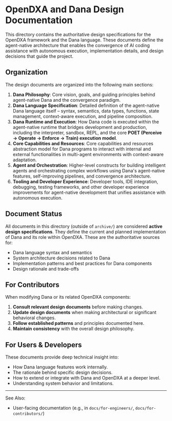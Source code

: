 # OpenDXA and Dana Design Documentation

This directory contains the authoritative design specifications for the OpenDXA framework and the Dana language. These documents define the agent-native architecture that enables the convergence of AI coding assistance with autonomous execution, implementation details, and design decisions that guide the project.

## Organization

The design documents are organized into the following main sections:

1. **Dana Philosophy**: Core vision, goals, and guiding principles behind agent-native Dana and the convergence paradigm.
2. **Dana Language Specification**: Detailed definition of the agent-native Dana language itself – syntax, semantics, data types, functions, state management, context-aware execution, and pipeline composition.
3. **Dana Runtime and Execution**: How Dana code is executed within the agent-native runtime that bridges development and production, including the interpreter, sandbox, REPL, and the core **POET (Perceive → Operate → Enforce → Train) execution model**.
4. **Core Capabilities and Resources**: Core capabilities and resources abstraction model for Dana programs to interact with internal and external functionalities in multi-agent environments with context-aware adaptation.
5. **Agent and Orchestration**: Higher-level constructs for building intelligent agents and orchestrating complex workflows using Dana's agent-native features, self-improving pipelines, and convergence architecture.
6. **Tooling and Developer Experience**: Developer tools, IDE integration, debugging, testing frameworks, and other developer experience improvements for agent-native development that unifies assistance with autonomous execution.

## Document Status

All documents in this directory (outside of `archive/`) are considered **active design specifications**. They define the current and planned implementation of Dana and its role within OpenDXA. These are the authoritative sources for:

- Dana language syntax and semantics
- System architecture decisions related to Dana
- Implementation patterns and best practices for Dana components
- Design rationale and trade-offs

## For Contributors

When modifying Dana or its related OpenDXA components:

1. **Consult relevant design documents** before making changes.
2. **Update design documents** when making architectural or significant behavioral changes.
3. **Follow established patterns** and principles documented here.
4. **Maintain consistency** with the overall design philosophy.

## For Users & Developers

These documents provide deep technical insight into:

- How Dana language features work internally.
- The rationale behind specific design decisions.
- How to extend or integrate with Dana and OpenDXA at a deeper level.
- Understanding system behavior and limitations.

---

See Also:

- User-facing documentation (e.g., in `docs/for-engineers/`, `docs/for-contributors/`)